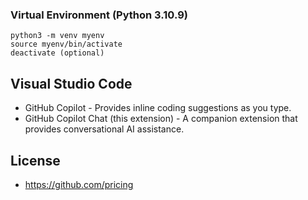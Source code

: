 ### Virtual Environment  (Python 3.10.9)
    python3 -m venv myenv
    source myenv/bin/activate
    deactivate (optional)

## Visual Studio Code

- GitHub Copilot - Provides inline coding suggestions as you type.
- GitHub Copilot Chat (this extension) - A companion extension that provides conversational AI assistance.

## License

- https://github.com/pricing